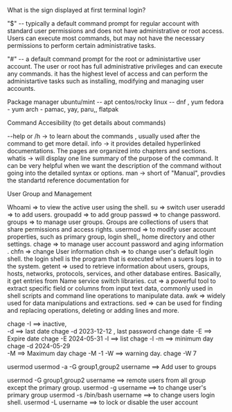 What is the sign displayed at first terminal login?

"$" -- typically a default command prompt for regular account with standard user permissions and does not have administrative or root access. Users can execute most commands, but may not have the necessary permissions to perform certain administrative tasks.

"#"  -- a default command prompt for the root or administartive user account. The user or root has full administrative privileges and can execute any commands. it has the highest level of access and can perform the administartive tasks such as installing, modifying and managing user accounts. 

Package manager
ubuntu/mint -- apt
centos/rocky linux -- dnf , yum
fedora - yum
arch - pamac, yay, paru,, flatpak

Command Accesibility (to get details about commands)

--help or /h  -> to learn about the commands , usually used after the command to get more detail.
info    ->  it provides detailed hyperlinked documentations. The pages are organized into chapters and sections. 
whatis  ->  will display one line summary of the purpose of the command. It can be very helpful when we want the description of the command without going into the detailed syntax or options. 
man     ->  short of "Manual", provdies the standartd reference documentation for 

User Group and Management

Whoami => to view the active user using the shell.
su  => switch user
useradd  => to add users.
groupadd => to add group
passwd  => to change password.
groups => to manage user groups. Groups are collections of users that share permissions and access rights. 
usermod => to modify user account properties, such as primary group, login shell,, home directory and other settings. 
chage  => to manage user account password and aging information .
chfn  => change User information 
chsh  => to change user's default login shell. the login shell is the program that is executed when a suers logs in to the system.
getent  => used to retrieve information about users, groups, hosts, networks, protocols, services, and other database entires. Basically, it get entries from Name service switch libraries.
cut => a powerful tool to extract specific field or columns from input text data, commonly used in shell scripts and command line operations to manipulate data. 
awk => widely used for data manipulations and extractions. 
sed => can be used for finding and replacing operations, deleting or adding lines and more. 

chage
-I  ==> inactive,    
-d  ==> last date       chage -d 2023-12-12 <username>      , last password change date
-E  ==> Expire date     chage -E 2024-05-31 <username>
-l  ==> list            chage -l <username>
-m  ==> minimum day     chage -d 2024-05-29 <username>    
-M  ==> Maximum day     chage -M -1 <username>
-W  ==> warning day.    chage -W 7 <username>

usermod
usermod -a -G group1,group2 username           ==> Add user to groups

usermod -G group1,group2 username              ==> remote users from all group except the primary group.
usermod -g <new group name> username           ==> to change user's primary group
usermod -s /bin/bash username                  ==> to change users login shell.
usermod -L username                            ==> to lock or disable the user account     